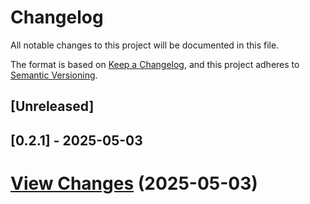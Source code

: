 # Changelog

All notable changes to this project will be documented in this file.

The format is based on [Keep a Changelog](https://keepachangelog.com/en/1.0.0/),
and this project adheres to [Semantic Versioning](https://semver.org/spec/v2.0.0.html).

## [Unreleased]

## [0.2.1] - 2025-05-03
# [View Changes](https://github.com/jinto-ag/upstox_instrument_query/compare/v0.2.0...v) (2025-05-03)
